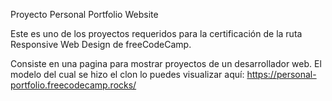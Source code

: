 Proyecto Personal Portfolio Website

Este es uno de los proyectos requeridos para la certificación de la ruta Responsive Web Design de freeCodeCamp.

Consiste en una pagina para mostrar proyectos de un desarrollador web. El modelo del cual se hizo el clon lo puedes visualizar aquí: https://personal-portfolio.freecodecamp.rocks/